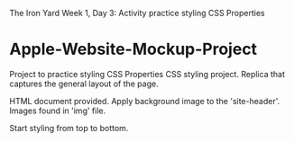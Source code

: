 The Iron Yard Week 1, Day 3: Activity practice styling CSS Properties

# Apple-Website-Mockup-Project
Project to practice styling CSS Properties
CSS styling project. Replica that captures the general layout of the page.

HTML document provided. Apply background image to the 'site-header'. Images found in 'img' file.

Start styling from top to bottom.  
